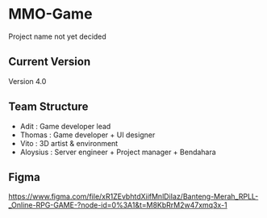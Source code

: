 # MMO-Game
Project name not yet decided

## Current Version
Version 4.0

## Team Structure
- Adit      : Game developer lead
- Thomas    : Game developer + UI designer
- Vito      : 3D artist & environment
- Aloysius  : Server engineer + Project manager + Bendahara

## Figma
https://www.figma.com/file/xR1ZEvbhtdXiifMnlDiIaz/Banteng-Merah_RPLL-_Online-RPG-GAME-?node-id=0%3A1&t=M8KbRrM2w47xmq3x-1
